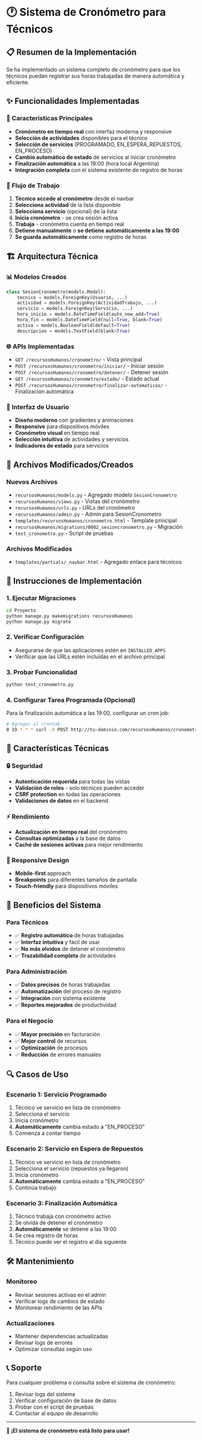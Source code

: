 # 🕐 Sistema de Cronómetro para Técnicos

## 📋 Resumen de la Implementación

Se ha implementado un sistema completo de cronómetro para que los técnicos puedan registrar sus horas trabajadas de manera automática y eficiente.

## ✨ Funcionalidades Implementadas

### 🎯 Características Principales
- **Cronómetro en tiempo real** con interfaz moderna y responsive
- **Selección de actividades** disponibles para el técnico
- **Selección de servicios** (PROGRAMADO, EN_ESPERA_REPUESTOS, EN_PROCESO)
- **Cambio automático de estado** de servicios al iniciar cronómetro
- **Finalización automática** a las 19:00 (hora local Argentina)
- **Integración completa** con el sistema existente de registro de horas

### 🔄 Flujo de Trabajo
1. **Técnico accede al cronómetro** desde el navbar
2. **Selecciona actividad** de la lista disponible
3. **Selecciona servicio** (opcional) de la lista
4. **Inicia cronómetro** - se crea sesión activa
5. **Trabaja** - cronómetro cuenta en tiempo real
6. **Detiene manualmente** o **se detiene automáticamente a las 19:00**
7. **Se guarda automáticamente** como registro de horas

## 🏗️ Arquitectura Técnica

### 📊 Modelos Creados
```python
class SesionCronometro(models.Model):
    tecnico = models.ForeignKey(Usuario, ...)
    actividad = models.ForeignKey(ActividadTrabajo, ...)
    servicio = models.ForeignKey(Servicio, ...)
    hora_inicio = models.DateTimeField(auto_now_add=True)
    hora_fin = models.DateTimeField(null=True, blank=True)
    activa = models.BooleanField(default=True)
    descripcion = models.TextField(blank=True)
```

### 🌐 APIs Implementadas
- `GET /recursosHumanos/cronometro/` - Vista principal
- `POST /recursosHumanos/cronometro/iniciar/` - Iniciar sesión
- `POST /recursosHumanos/cronometro/detener/` - Detener sesión
- `GET /recursosHumanos/cronometro/estado/` - Estado actual
- `POST /recursosHumanos/cronometro/finalizar-automaticas/` - Finalización automática

### 🎨 Interfaz de Usuario
- **Diseño moderno** con gradientes y animaciones
- **Responsive** para dispositivos móviles
- **Cronómetro visual** en tiempo real
- **Selección intuitiva** de actividades y servicios
- **Indicadores de estado** para servicios

## 📁 Archivos Modificados/Creados

### Nuevos Archivos
- `recursosHumanos/models.py` - Agregado modelo `SesionCronometro`
- `recursosHumanos/views.py` - Vistas del cronómetro
- `recursosHumanos/urls.py` - URLs del cronómetro
- `recursosHumanos/admin.py` - Admin para SesionCronometro
- `templates/recursosHumanos/cronometro.html` - Template principal
- `recursosHumanos/migrations/0002_sesioncronometro.py` - Migración
- `test_cronometro.py` - Script de pruebas

### Archivos Modificados
- `templates/partials/_navbar.html` - Agregado enlace para técnicos

## 🚀 Instrucciones de Implementación

### 1. Ejecutar Migraciones
```bash
cd Proyecto
python manage.py makemigrations recursosHumanos
python manage.py migrate
```

### 2. Verificar Configuración
- Asegurarse de que las aplicaciones estén en `INSTALLED_APPS`
- Verificar que las URLs estén incluidas en el archivo principal

### 3. Probar Funcionalidad
```bash
python test_cronometro.py
```

### 4. Configurar Tarea Programada (Opcional)
Para la finalización automática a las 19:00, configurar un cron job:
```bash
# Agregar al crontab
0 19 * * * curl -X POST http://tu-dominio.com/recursosHumanos/cronometro/finalizar-automaticas/
```

## 🔧 Características Técnicas

### 🔒 Seguridad
- **Autenticación requerida** para todas las vistas
- **Validación de roles** - solo técnicos pueden acceder
- **CSRF protection** en todas las operaciones
- **Validaciones de datos** en el backend

### ⚡ Rendimiento
- **Actualización en tiempo real** del cronómetro
- **Consultas optimizadas** a la base de datos
- **Caché de sesiones activas** para mejor rendimiento

### 📱 Responsive Design
- **Mobile-first** approach
- **Breakpoints** para diferentes tamaños de pantalla
- **Touch-friendly** para dispositivos móviles

## 🎯 Beneficios del Sistema

### Para Técnicos
- ✅ **Registro automático** de horas trabajadas
- ✅ **Interfaz intuitiva** y fácil de usar
- ✅ **No más olvidos** de detener el cronómetro
- ✅ **Trazabilidad completa** de actividades

### Para Administración
- ✅ **Datos precisos** de horas trabajadas
- ✅ **Automatización** del proceso de registro
- ✅ **Integración** con sistema existente
- ✅ **Reportes mejorados** de productividad

### Para el Negocio
- ✅ **Mayor precisión** en facturación
- ✅ **Mejor control** de recursos
- ✅ **Optimización** de procesos
- ✅ **Reducción** de errores manuales

## 🔍 Casos de Uso

### Escenario 1: Servicio Programado
1. Técnico ve servicio en lista de cronómetro
2. Selecciona el servicio
3. Inicia cronómetro
4. **Automáticamente** cambia estado a "EN_PROCESO"
5. Comienza a contar tiempo

### Escenario 2: Servicio en Espera de Repuestos
1. Técnico ve servicio en lista de cronómetro
2. Selecciona el servicio (repuestos ya llegaron)
3. Inicia cronómetro
4. **Automáticamente** cambia estado a "EN_PROCESO"
5. Continúa trabajo

### Escenario 3: Finalización Automática
1. Técnico trabaja con cronómetro activo
2. Se olvida de detener el cronómetro
3. **Automáticamente** se detiene a las 19:00
4. Se crea registro de horas
5. Técnico puede ver el registro al día siguiente

## 🛠️ Mantenimiento

### Monitoreo
- Revisar sesiones activas en el admin
- Verificar logs de cambios de estado
- Monitorear rendimiento de las APIs

### Actualizaciones
- Mantener dependencias actualizadas
- Revisar logs de errores
- Optimizar consultas según uso

## 📞 Soporte

Para cualquier problema o consulta sobre el sistema de cronómetro:
1. Revisar logs del sistema
2. Verificar configuración de base de datos
3. Probar con el script de pruebas
4. Contactar al equipo de desarrollo

---

**🎉 ¡El sistema de cronómetro está listo para usar!** 